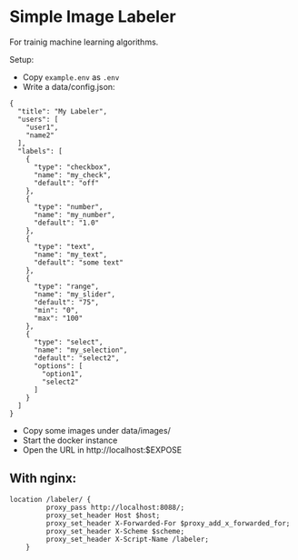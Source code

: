 # Simple Image Labeler

For trainig machine learning algorithms.

Setup:

- Copy `example.env` as `.env`
- Write a data/config.json:

```
{
  "title": "My Labeler",
  "users": [
    "user1",
    "name2"
  ],
  "labels": [
    {
      "type": "checkbox",
      "name": "my_check",
      "default": "off"
    },
    {
      "type": "number",
      "name": "my_number",
      "default": "1.0"
    },
    {
      "type": "text",
      "name": "my_text",
      "default": "some text"
    },
    {
      "type": "range",
      "name": "my_slider",
      "default": "75",
      "min": "0",
      "max": "100"
    },
    {
      "type": "select",
      "name": "my_selection",
      "default": "select2",
      "options": [
        "option1",
        "select2"
      ]
    }
  ]
}
```
- Copy some images under  data/images/
- Start the docker instance
- Open the URL in http://localhost:$EXPOSE

## With nginx:

```
location /labeler/ {
         proxy_pass http://localhost:8088/;
         proxy_set_header Host $host;
         proxy_set_header X-Forwarded-For $proxy_add_x_forwarded_for;
         proxy_set_header X-Scheme $scheme;
         proxy_set_header X-Script-Name /labeler;
    }
```
